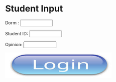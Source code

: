 <html>
<body>
<h1>Student Input</h1>
<label for="Title">Dorm : </label>
<input type="text" id="name" name="Title" maxlength="1000" size="10">
  <p> </p>
<label for="SID">Student ID: </label>
<input type="text" id="name" name="SID" maxlength="9" size="10">
  <p> </p>
<label for="Position">Opinion:</label>
<input type="text" id="name" name="Position" maxlength="200" size="10">
  <p> <p/>
  
  <a href="https://ejkesler.github.io/air_conditioning.github.io/main_login"><img src="button.jpg" style="width:342px;height:82px;"></a>
